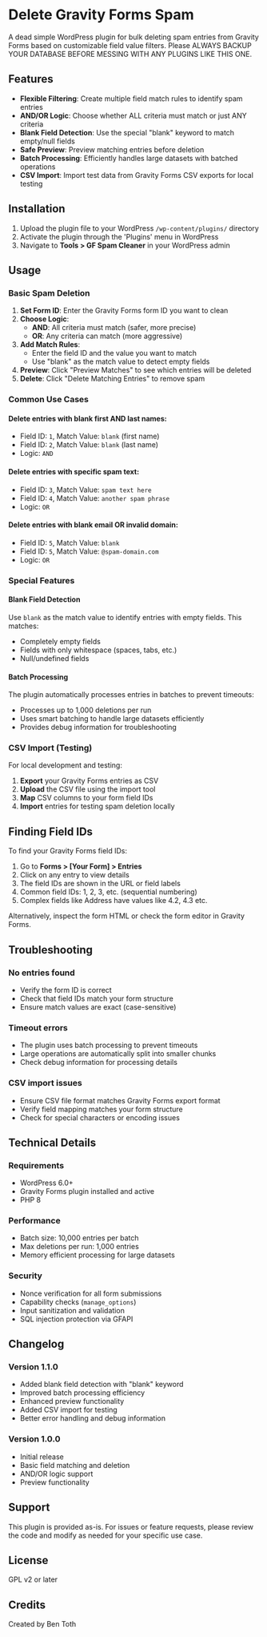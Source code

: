# Delete Gravity Forms Spam

A dead simple WordPress plugin for bulk deleting spam entries from Gravity Forms based on customizable field value filters. Please ALWAYS BACKUP YOUR DATABASE BEFORE MESSING WITH ANY PLUGINS LIKE THIS ONE.

## Features

- **Flexible Filtering**: Create multiple field match rules to identify spam entries
- **AND/OR Logic**: Choose whether ALL criteria must match or just ANY criteria
- **Blank Field Detection**: Use the special "blank" keyword to match empty/null fields
- **Safe Preview**: Preview matching entries before deletion
- **Batch Processing**: Efficiently handles large datasets with batched operations
- **CSV Import**: Import test data from Gravity Forms CSV exports for local testing

## Installation

1. Upload the plugin file to your WordPress `/wp-content/plugins/` directory
2. Activate the plugin through the 'Plugins' menu in WordPress
3. Navigate to **Tools > GF Spam Cleaner** in your WordPress admin

## Usage

### Basic Spam Deletion

1. **Set Form ID**: Enter the Gravity Forms form ID you want to clean
2. **Choose Logic**: 
   - **AND**: All criteria must match (safer, more precise)
   - **OR**: Any criteria can match (more aggressive)
3. **Add Match Rules**: 
   - Enter the field ID and the value you want to match
   - Use "blank" as the match value to detect empty fields
4. **Preview**: Click "Preview Matches" to see which entries will be deleted
5. **Delete**: Click "Delete Matching Entries" to remove spam

### Common Use Cases

#### Delete entries with blank first AND last names:
- Field ID: `1`, Match Value: `blank` (first name)
- Field ID: `2`, Match Value: `blank` (last name)
- Logic: `AND`

#### Delete entries with specific spam text:
- Field ID: `3`, Match Value: `spam text here`
- Field ID: `4`, Match Value: `another spam phrase`
- Logic: `OR`

#### Delete entries with blank email OR invalid domain:
- Field ID: `5`, Match Value: `blank`
- Field ID: `5`, Match Value: `@spam-domain.com`
- Logic: `OR`

### Special Features

#### Blank Field Detection
Use `blank` as the match value to identify entries with empty fields. This matches:
- Completely empty fields
- Fields with only whitespace (spaces, tabs, etc.)
- Null/undefined fields

#### Batch Processing
The plugin automatically processes entries in batches to prevent timeouts:
- Processes up to 1,000 deletions per run
- Uses smart batching to handle large datasets efficiently
- Provides debug information for troubleshooting

### CSV Import (Testing)

For local development and testing:

1. **Export** your Gravity Forms entries as CSV
2. **Upload** the CSV file using the import tool
3. **Map** CSV columns to your form field IDs
4. **Import** entries for testing spam deletion locally

## Finding Field IDs

To find your Gravity Forms field IDs:

1. Go to **Forms > [Your Form] > Entries**
2. Click on any entry to view details
3. The field IDs are shown in the URL or field labels
4. Common field IDs: 1, 2, 3, etc. (sequential numbering)
5. Complex fields like Address have values like 4.2, 4.3 etc.

Alternatively, inspect the form HTML or check the form editor in Gravity Forms.

## Troubleshooting

### No entries found
- Verify the form ID is correct
- Check that field IDs match your form structure
- Ensure match values are exact (case-sensitive)

### Timeout errors
- The plugin uses batch processing to prevent timeouts
- Large operations are automatically split into smaller chunks
- Check debug information for processing details

### CSV import issues
- Ensure CSV file format matches Gravity Forms export format
- Verify field mapping matches your form structure
- Check for special characters or encoding issues

## Technical Details

### Requirements
- WordPress 6.0+
- Gravity Forms plugin installed and active
- PHP 8

### Performance
- Batch size: 10,000 entries per batch
- Max deletions per run: 1,000 entries
- Memory efficient processing for large datasets

### Security
- Nonce verification for all form submissions
- Capability checks (`manage_options`)
- Input sanitization and validation
- SQL injection protection via GFAPI

## Changelog

### Version 1.1.0
- Added blank field detection with "blank" keyword
- Improved batch processing efficiency
- Enhanced preview functionality
- Added CSV import for testing
- Better error handling and debug information

### Version 1.0.0
- Initial release
- Basic field matching and deletion
- AND/OR logic support
- Preview functionality

## Support

This plugin is provided as-is. For issues or feature requests, please review the code and modify as needed for your specific use case.

## License

GPL v2 or later

## Credits

Created by Ben Toth
